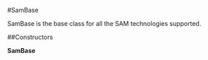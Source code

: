 #SamBase

SamBase is the base class for all the SAM technologies supported.



##Constructors

**SamBase**



